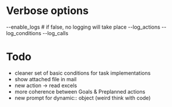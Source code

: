 # Verbose options
--enable_logs # if false, no logging will take place
--log_actions
--log_conditions
--log_calls

# Todo

- cleaner set of basic conditions for task implementations
- show attached file in mail 
- new action -> read excels
- more coherence between Goals & Preplanned actions
- new prompt for dynamic:: object (weird think with code)